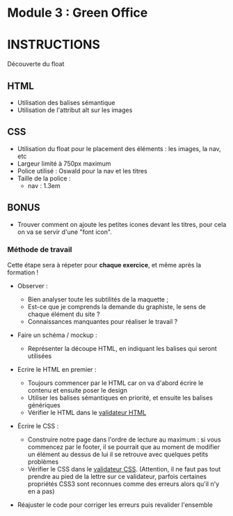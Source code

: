# Module 3 : Green Office

# INSTRUCTIONS

Découverte du float

## HTML

- Utilisation des balises sémantique
- Utilisation de l'attribut alt sur les images

## CSS

- Utilisation du float pour le placement des éléments : les images, la nav, etc
- Largeur limité à 750px maximum
- Police utilisé : Oswald pour la nav et les titres
- Taille de la police :
  - nav : 1.3em

## BONUS

- Trouver comment on ajoute les petites icones devant les titres, pour cela on va se servir d'une "font icon".

### Méthode de travail

Cette étape sera à répeter pour **chaque exercice**, et même après la formation !

- Observer :

  - Bien analyser toute les subtilités de la maquette ;
  - Est-ce que je comprends la demande du graphiste, le sens de chaque élément du site ?
  - Connaissances manquantes pour réaliser le travail ?

- Faire un schéma / mockup :

  - Représenter la découpe HTML, en indiquant les balises qui seront utilisées

- Ecrire le HTML en premier :

  - Toujours commencer par le HTML car on va d'abord écrire le contenu et ensuite poser le design
  - Utiliser les balises sémantiques en priorité, et ensuite les balises génériques
  - Vérifier le HTML dans le [validateur HTML][w3c-html-validator]

- Écrire le CSS :

  - Construire notre page dans l'ordre de lecture au maximum : si vous commencez par le footer, il se pourrait que au moment de modifier un élément au dessus de lui il se retrouve avec quelques petits problèmes
  - Vérifier le CSS dans le [validateur CSS][w3c-css-validator]. (Attention, il ne faut pas tout prendre au pied de la lettre sur ce validateur, parfois certaines propriétés CSS3 sont reconnues comme des erreurs alors qu'il n'y en a pas)

- Réajuster le code pour corriger les erreurs puis revalider l'ensemble

[w3c-html-validator]: https://validator.w3.org/#validate_by_input "Valider son code HTML"
[w3c-css-validator]: https://jigsaw.w3.org/css-validator/#validate_by_input "Valider son code CSS"
